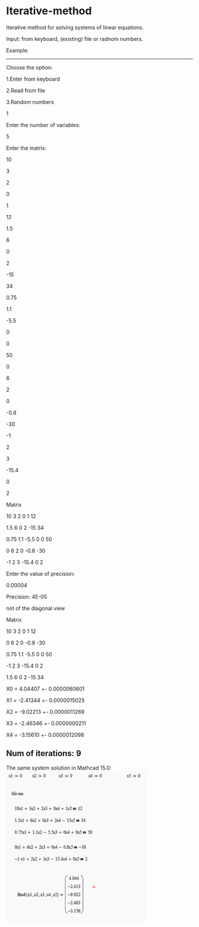# Iterative-method
Iterative method for solving systems of linear equations.

Input: from keyboard, (existing) file or radnom numbers.

Example:

---
Choose the option:

1.Enter from keyboard

2.Read from file

3.Random numbers

1

Enter the number of variables:

5

Enter the matrix:

10

3

2

0

1

12

1.5

6

0

2

-15

34

0.75

1.1

-5.5

0

0

50

0

6

2

0

-0.8

-30

-1

2

3

-15.4

0

2

Matrix

10 3 2 0 1 12

1.5 6 0 2 -15 34

0.75 1.1 -5.5 0 0 50

0 6 2 0 -0.8 -30

-1 2 3 -15.4 0 2

Enter the value of precision:

0.00004

Precision: 4E-05

not of the diagonal view

Matrix

10 3 2 0 1 12

0 6 2 0 -0.8 -30

0.75 1.1 -5.5 0 0 50

-1 2 3 -15.4 0 2

1.5 6 0 2 -15 34

X0 = 4.04407     +-     0.0000060601

X1 = -2.41344    +-     0.0000015025

X2 = -9.02213    +-     0.0000011269

X3 = -2.46346    +-     0.0000000211

X4 = -3.15610    +-     0.0000012098

Num of iterations: 9
---

The same system solution in Mathcad 15.0:
![Alt text](./img.png?raw=true "Mathcad solution")
